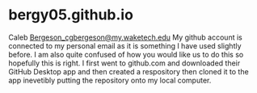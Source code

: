 # bergy05.github.io
Caleb Bergeson_cgbergeson@my.waketech.edu
My github account is connected to my personal email as it is something I have used slightly before. I am also quite confused of how you would like us to do this so hopefully this is right.
I first went to github.com and downloaded their GitHub Desktop app and then created a respository then cloned it to the app inevetibly putting the repository onto my local computer.